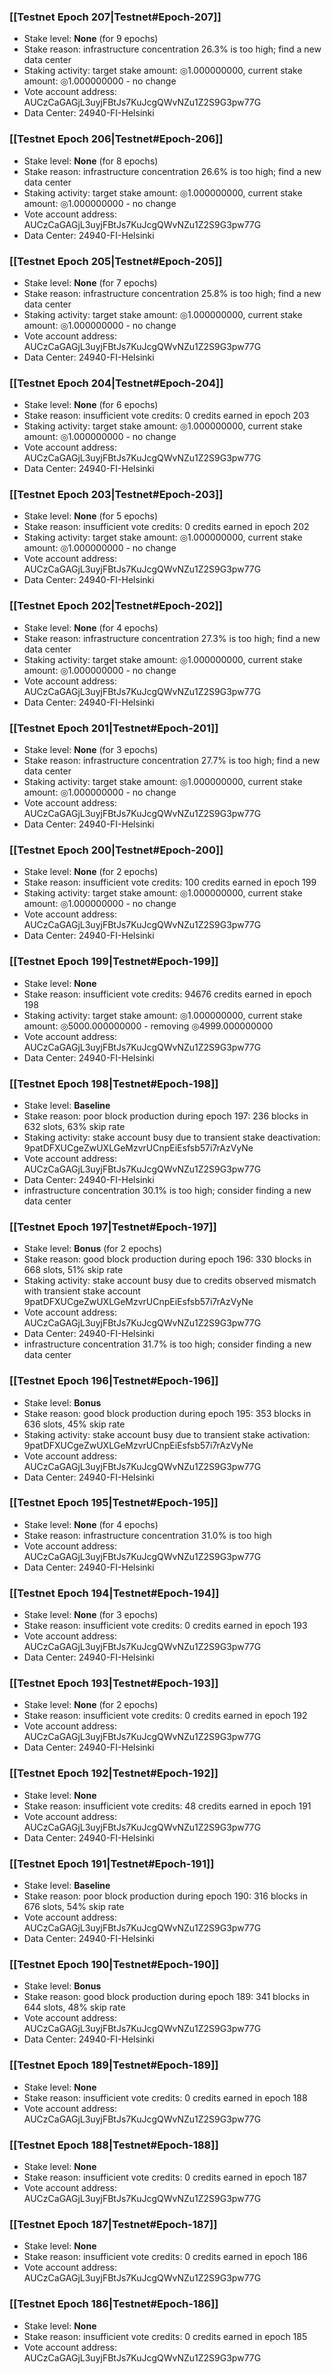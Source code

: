 ### [[Testnet Epoch 207|Testnet#Epoch-207]]
* Stake level: **None** (for 9 epochs)
* Stake reason: infrastructure concentration 26.3% is too high; find a new data center
* Staking activity: target stake amount: ◎1.000000000, current stake amount: ◎1.000000000 - no change
* Vote account address: AUCzCaGAGjL3uyjFBtJs7KuJcgQWvNZu1Z2S9G3pw77G
* Data Center: 24940-FI-Helsinki
### [[Testnet Epoch 206|Testnet#Epoch-206]]
* Stake level: **None** (for 8 epochs)
* Stake reason: infrastructure concentration 26.6% is too high; find a new data center
* Staking activity: target stake amount: ◎1.000000000, current stake amount: ◎1.000000000 - no change
* Vote account address: AUCzCaGAGjL3uyjFBtJs7KuJcgQWvNZu1Z2S9G3pw77G
* Data Center: 24940-FI-Helsinki
### [[Testnet Epoch 205|Testnet#Epoch-205]]
* Stake level: **None** (for 7 epochs)
* Stake reason: infrastructure concentration 25.8% is too high; find a new data center
* Staking activity: target stake amount: ◎1.000000000, current stake amount: ◎1.000000000 - no change
* Vote account address: AUCzCaGAGjL3uyjFBtJs7KuJcgQWvNZu1Z2S9G3pw77G
* Data Center: 24940-FI-Helsinki
### [[Testnet Epoch 204|Testnet#Epoch-204]]
* Stake level: **None** (for 6 epochs)
* Stake reason: insufficient vote credits: 0 credits earned in epoch 203
* Staking activity: target stake amount: ◎1.000000000, current stake amount: ◎1.000000000 - no change
* Vote account address: AUCzCaGAGjL3uyjFBtJs7KuJcgQWvNZu1Z2S9G3pw77G
* Data Center: 24940-FI-Helsinki
### [[Testnet Epoch 203|Testnet#Epoch-203]]
* Stake level: **None** (for 5 epochs)
* Stake reason: insufficient vote credits: 0 credits earned in epoch 202
* Staking activity: target stake amount: ◎1.000000000, current stake amount: ◎1.000000000 - no change
* Vote account address: AUCzCaGAGjL3uyjFBtJs7KuJcgQWvNZu1Z2S9G3pw77G
* Data Center: 24940-FI-Helsinki
### [[Testnet Epoch 202|Testnet#Epoch-202]]
* Stake level: **None** (for 4 epochs)
* Stake reason: infrastructure concentration 27.3% is too high; find a new data center
* Staking activity: target stake amount: ◎1.000000000, current stake amount: ◎1.000000000 - no change
* Vote account address: AUCzCaGAGjL3uyjFBtJs7KuJcgQWvNZu1Z2S9G3pw77G
* Data Center: 24940-FI-Helsinki
### [[Testnet Epoch 201|Testnet#Epoch-201]]
* Stake level: **None** (for 3 epochs)
* Stake reason: infrastructure concentration 27.7% is too high; find a new data center
* Staking activity: target stake amount: ◎1.000000000, current stake amount: ◎1.000000000 - no change
* Vote account address: AUCzCaGAGjL3uyjFBtJs7KuJcgQWvNZu1Z2S9G3pw77G
* Data Center: 24940-FI-Helsinki
### [[Testnet Epoch 200|Testnet#Epoch-200]]
* Stake level: **None** (for 2 epochs)
* Stake reason: insufficient vote credits: 100 credits earned in epoch 199
* Staking activity: target stake amount: ◎1.000000000, current stake amount: ◎1.000000000 - no change
* Vote account address: AUCzCaGAGjL3uyjFBtJs7KuJcgQWvNZu1Z2S9G3pw77G
* Data Center: 24940-FI-Helsinki
### [[Testnet Epoch 199|Testnet#Epoch-199]]
* Stake level: **None**
* Stake reason: insufficient vote credits: 94676 credits earned in epoch 198
* Staking activity: target stake amount: ◎1.000000000, current stake amount: ◎5000.000000000 - removing ◎4999.000000000
* Vote account address: AUCzCaGAGjL3uyjFBtJs7KuJcgQWvNZu1Z2S9G3pw77G
* Data Center: 24940-FI-Helsinki
### [[Testnet Epoch 198|Testnet#Epoch-198]]
* Stake level: **Baseline**
* Stake reason: poor block production during epoch 197: 236 blocks in 632 slots, 63% skip rate
* Staking activity: stake account busy due to transient stake deactivation: 9patDFXUCgeZwUXLGeMzvrUCnpEiEsfsb57i7rAzVyNe
* Vote account address: AUCzCaGAGjL3uyjFBtJs7KuJcgQWvNZu1Z2S9G3pw77G
* Data Center: 24940-FI-Helsinki
* infrastructure concentration 30.1% is too high; consider finding a new data center
### [[Testnet Epoch 197|Testnet#Epoch-197]]
* Stake level: **Bonus** (for 2 epochs)
* Stake reason: good block production during epoch 196: 330 blocks in 668 slots, 51% skip rate
* Staking activity: stake account busy due to credits observed mismatch with transient stake account 9patDFXUCgeZwUXLGeMzvrUCnpEiEsfsb57i7rAzVyNe
* Vote account address: AUCzCaGAGjL3uyjFBtJs7KuJcgQWvNZu1Z2S9G3pw77G
* Data Center: 24940-FI-Helsinki
* infrastructure concentration 31.7% is too high; consider finding a new data center
### [[Testnet Epoch 196|Testnet#Epoch-196]]
* Stake level: **Bonus**
* Stake reason: good block production during epoch 195: 353 blocks in 636 slots, 45% skip rate
* Staking activity: stake account busy due to transient stake activation: 9patDFXUCgeZwUXLGeMzvrUCnpEiEsfsb57i7rAzVyNe
* Vote account address: AUCzCaGAGjL3uyjFBtJs7KuJcgQWvNZu1Z2S9G3pw77G
* Data Center: 24940-FI-Helsinki
### [[Testnet Epoch 195|Testnet#Epoch-195]]
* Stake level: **None** (for 4 epochs)
* Stake reason: infrastructure concentration 31.0% is too high
* Vote account address: AUCzCaGAGjL3uyjFBtJs7KuJcgQWvNZu1Z2S9G3pw77G
* Data Center: 24940-FI-Helsinki
### [[Testnet Epoch 194|Testnet#Epoch-194]]
* Stake level: **None** (for 3 epochs)
* Stake reason: insufficient vote credits: 0 credits earned in epoch 193
* Vote account address: AUCzCaGAGjL3uyjFBtJs7KuJcgQWvNZu1Z2S9G3pw77G
* Data Center: 24940-FI-Helsinki
### [[Testnet Epoch 193|Testnet#Epoch-193]]
* Stake level: **None** (for 2 epochs)
* Stake reason: insufficient vote credits: 0 credits earned in epoch 192
* Vote account address: AUCzCaGAGjL3uyjFBtJs7KuJcgQWvNZu1Z2S9G3pw77G
* Data Center: 24940-FI-Helsinki
### [[Testnet Epoch 192|Testnet#Epoch-192]]
* Stake level: **None**
* Stake reason: insufficient vote credits: 48 credits earned in epoch 191
* Vote account address: AUCzCaGAGjL3uyjFBtJs7KuJcgQWvNZu1Z2S9G3pw77G
* Data Center: 24940-FI-Helsinki
### [[Testnet Epoch 191|Testnet#Epoch-191]]
* Stake level: **Baseline**
* Stake reason: poor block production during epoch 190: 316 blocks in 676 slots, 54% skip rate 
* Vote account address: AUCzCaGAGjL3uyjFBtJs7KuJcgQWvNZu1Z2S9G3pw77G
* Data Center: 24940-FI-Helsinki
### [[Testnet Epoch 190|Testnet#Epoch-190]]
* Stake level: **Bonus**
* Stake reason: good block production during epoch 189: 341 blocks in 644 slots, 48% skip rate
* Vote account address: AUCzCaGAGjL3uyjFBtJs7KuJcgQWvNZu1Z2S9G3pw77G
* Data Center: 24940-FI-Helsinki
### [[Testnet Epoch 189|Testnet#Epoch-189]]
* Stake level: **None**
* Stake reason: insufficient vote credits: 0 credits earned in epoch 188
* Vote account address: AUCzCaGAGjL3uyjFBtJs7KuJcgQWvNZu1Z2S9G3pw77G
### [[Testnet Epoch 188|Testnet#Epoch-188]]
* Stake level: **None**
* Stake reason: insufficient vote credits: 0 credits earned in epoch 187
* Vote account address: AUCzCaGAGjL3uyjFBtJs7KuJcgQWvNZu1Z2S9G3pw77G
### [[Testnet Epoch 187|Testnet#Epoch-187]]
* Stake level: **None**
* Stake reason: insufficient vote credits: 0 credits earned in epoch 186
* Vote account address: AUCzCaGAGjL3uyjFBtJs7KuJcgQWvNZu1Z2S9G3pw77G
### [[Testnet Epoch 186|Testnet#Epoch-186]]
* Stake level: **None**
* Stake reason: insufficient vote credits: 0 credits earned in epoch 185
* Vote account address: AUCzCaGAGjL3uyjFBtJs7KuJcgQWvNZu1Z2S9G3pw77G